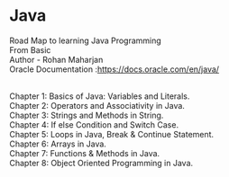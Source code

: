 # Java
Road Map to learning Java Programming 
<br>
From Basic
<br>
Author - Rohan Maharjan
<br>
Oracle Documentation :https://docs.oracle.com/en/java/

<br>
Chapter  1: Basics of Java: Variables and Literals.
<br>
Chapter 2: Operators and Associativity in Java. 
<br>
Chapter 3: Strings and Methods in String.
<br>
Chapter 4: If else Condition and Switch Case. 
<br>
Chapter 5: Loops in Java, Break & Continue Statement.
<br>
Chapter 6: Arrays in Java.
<br>
Chapter 7: Functions & Methods in Java.
<br>
Chapter 8: Object Oriented Programming in Java.
<br>
